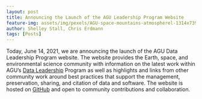 ```yaml
---
layout: post
title: Announcing the Launch of the AGU Leadership Program Website
feature-img: assets/img/pexels/AGU-space-mountains-atmospherel-1314x739.jpg
author: Shelley Stall, Chris Erdmann
tags: [Posts]
---
```


Today, June 14, 2021, we are announcing the launch of the AGU Data Leadership Program website. The website provides the Earth, space, and environmental science community with information on the latest work within AGU’s [Data Leadership](https://www.agu.org/Learn-About-AGU/About-AGU/Data-Leadership) Program as well as highlights and links from other community work around best practices that support the management, preservation, sharing, and citation of data and software. The website is hosted on [GitHub](https://github.com/AGU-Data/agu-data-leadership) and open to community contributions and collaboration. 


